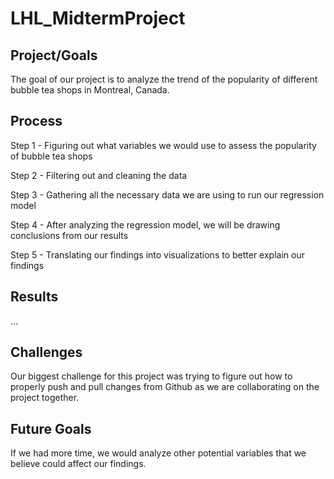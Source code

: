# LHL_MidtermProject

## Project/Goals

The goal of our project is to analyze the trend of the popularity of different bubble tea shops in Montreal, Canada.


## Process

Step 1 - Figuring out what variables we would use to assess the popularity of bubble tea shops

Step 2 - Filtering out and cleaning the data

Step 3 - Gathering all the necessary data we are using to run our regression model

Step 4 - After analyzing the regression model, we will be drawing conclusions from our results

Step 5 - Translating our findings into visualizations to better explain our findings


## Results

…


## Challenges

Our biggest challenge for this project was trying to figure out how to properly push and pull changes from Github as we are collaborating on the project together.




## Future Goals

If we had more time, we would analyze other potential variables that we believe could affect our findings.
